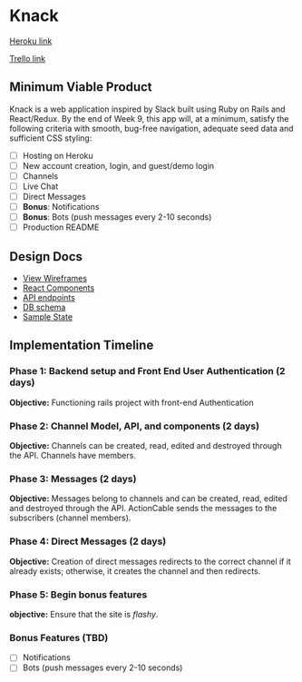 # Knack

[Heroku link][heroku]

[Trello link][trello]

[heroku]: https://knacklive.herokuapp.com/
[trello]: https://trello.com/b/W5JOYM88/knack

## Minimum Viable Product

Knack is a web application inspired by Slack built using Ruby on Rails
and React/Redux.  By the end of Week 9, this app will, at a minimum, satisfy the
following criteria with smooth, bug-free navigation, adequate seed data and
sufficient CSS styling:

- [ ] Hosting on Heroku
- [ ] New account creation, login, and guest/demo login
- [ ] Channels
- [ ] Live Chat
- [ ] Direct Messages
- [ ] **Bonus**: Notifications
- [ ] **Bonus**: Bots (push messages every 2-10 seconds)
- [ ] Production README

## Design Docs
* [View Wireframes][wireframes]
* [React Components][components]
* [API endpoints][api-endpoints]
* [DB schema][schema]
* [Sample State][sample-state]

[wireframes]: https://github.com/louisscruz/knack/tree/master/docs/wireframes
[components]: component-hierarchy.md
[sample-state]: sample-state.md
[api-endpoints]: api-endpoints.md
[schema]: schema.md

## Implementation Timeline

### Phase 1: Backend setup and Front End User Authentication (2 days)

**Objective:** Functioning rails project with front-end Authentication

### Phase 2: Channel Model, API, and components (2 days)

**Objective:** Channels can be created, read, edited and destroyed through
the API. Channels have members.

### Phase 3: Messages (2 days)

**Objective:** Messages belong to channels and can be created, read, edited and destroyed through the API. ActionCable sends the messages to the subscribers (channel members).

### Phase 4: Direct Messages (2 days)

**Objective:** Creation of direct messages redirects to the correct channel if it already exists; otherwise, it creates the channel and then redirects.

### Phase 5: Begin bonus features

**objective:** Ensure that the site is *flashy*.

### Bonus Features (TBD)
- [ ] Notifications
- [ ] Bots (push messages every 2-10 seconds)
